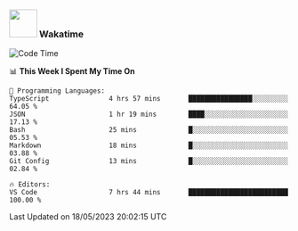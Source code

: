### <img src="https://media.giphy.com/media/VgCDAzcKvsR6OM0uWg/giphy.gif" width="50"> Wakatime

  <!--START_SECTION:waka-->
![Code Time](http://img.shields.io/badge/Code%20Time-1%2C410%20hrs%2055%20mins-blue)

📊 **This Week I Spent My Time On** 

```text
💬 Programming Languages: 
TypeScript               4 hrs 57 mins       ████████████████░░░░░░░░░   64.05 % 
JSON                     1 hr 19 mins        ████░░░░░░░░░░░░░░░░░░░░░   17.13 % 
Bash                     25 mins             █░░░░░░░░░░░░░░░░░░░░░░░░   05.53 % 
Markdown                 18 mins             █░░░░░░░░░░░░░░░░░░░░░░░░   03.88 % 
Git Config               13 mins             █░░░░░░░░░░░░░░░░░░░░░░░░   02.84 % 

🔥 Editors: 
VS Code                  7 hrs 44 mins       █████████████████████████   100.00 % 
```


 Last Updated on 18/05/2023 20:02:15 UTC
<!--END_SECTION:waka-->
